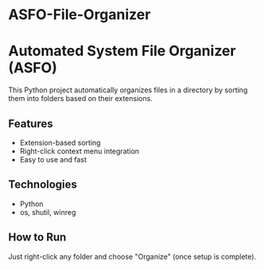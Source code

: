 # ASFO-File-Organizer
# Automated System File Organizer (ASFO)

This Python project automatically organizes files in a directory by sorting them into folders based on their extensions.

## Features
- Extension-based sorting
- Right-click context menu integration
- Easy to use and fast

## Technologies
- Python
- os, shutil, winreg

## How to Run
Just right-click any folder and choose "Organize" (once setup is complete).


